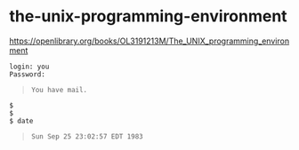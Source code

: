 # the-unix-programming-environment
https://openlibrary.org/books/OL3191213M/The_UNIX_programming_environment

```
login: you
Password: 
```
>```
> You have mail.

```
$
$ 
$ date
```
> ```
> Sun Sep 25 23:02:57 EDT 1983

